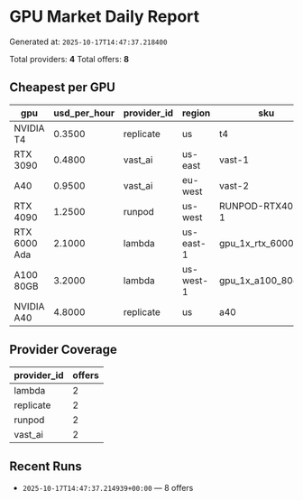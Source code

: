 # GPU Market Daily Report

Generated at: `2025-10-17T14:47:37.218400`

Total providers: **4**
Total offers: **8**

## Cheapest per GPU

| gpu | usd_per_hour | provider_id | region | sku |
| --- | --- | --- | --- | --- |
| NVIDIA T4 | 0.3500 | replicate | us | t4 |
| RTX 3090 | 0.4800 | vast_ai | us-east | vast-1 |
| A40 | 0.9500 | vast_ai | eu-west | vast-2 |
| RTX 4090 | 1.2500 | runpod | us-west | RUNPOD-RTX4090-1 |
| RTX 6000 Ada | 2.1000 | lambda | us-east-1 | gpu_1x_rtx_6000_ada |
| A100 80GB | 3.2000 | lambda | us-west-1 | gpu_1x_a100_80g |
| NVIDIA A40 | 4.8000 | replicate | us | a40 |

## Provider Coverage

| provider_id | offers |
| --- | --- |
| lambda | 2 |
| replicate | 2 |
| runpod | 2 |
| vast_ai | 2 |

## Recent Runs

- `2025-10-17T14:47:37.214939+00:00` — 8 offers
